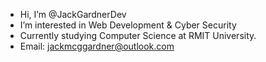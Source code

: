 - Hi, I’m @JackGardnerDev
- I’m interested in Web Development & Cyber Security
- Currently studying Computer Science at RMIT University.
- Email: jackmcggardner@outlook.com
